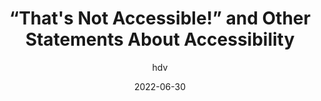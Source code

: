 ---
author: hdv
date: 2022-06-30
draft: true
permalink: false
tags:
  - accessibility
target_url: https://hidde.blog/accessibility-objectivity/
title: "“That's Not Accessible!” and Other Statements About Accessibility"
---